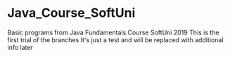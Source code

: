 # Java_Course_SoftUni
Basic programs from Java Fundamentals Course SoftUni 2019
This is the first trial of the branches
It's just a test and will be replaced with additional info later

